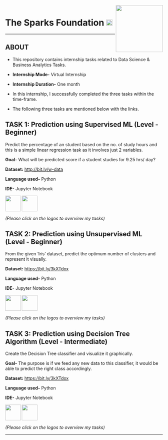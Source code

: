 <img src="https://thesparksfoundationsingapore.org/images/logo_small.png" align="right" width="150" height="150">

# The Sparks Foundation [<img src="https://upload.wikimedia.org/wikipedia/commons/thumb/5/53/Google_%22G%22_Logo.svg/1200px-Google_%22G%22_Logo.svg.png" width="20">](https://www.thesparksfoundationsingapore.org/)
-----
## ABOUT
- This repository contains internship tasks related to Data Science & Business Analytics Tasks.
- **Internship Mode-** Virtual Internship
- **Internship Duration-** One month

- In this internship, I successfully completed the three tasks within the time-frame.
- The following three tasks are mentioned below with the links.

## TASK 1: **Prediction using Supervised ML** (Level - Beginner)
Predict the percentage of an student based on the no. of study hours and this is a simple linear regression task as it involves just 2 variables.

**Goal-** What will be predicted score if a student studies for 9.25 hrs/ day?

**Dataset:** http://bit.ly/w-data

**Language used-** Python

**IDE-** Jupyter Notebook

[<img src="https://cdn4.iconfinder.com/data/icons/iconsimple-logotypes/512/github-512.png" align="left" width="50">](https://github.com/punamseal14/The-Sparks-Foundation-Tasks/blob/master/TSF_Task1.ipynb)
<img src="https://cdn.freelogovectors.net/wp-content/uploads/2020/01/linkedin-logo.png" align="center" width="50">

*(Please click on the logos to overview my tasks)*




## TASK 2: **Prediction using Unsupervised ML** (Level - Beginner)
From the given ‘Iris’ dataset, predict the optimum number of clusters and represent it visually. 

**Dataset:** https://bit.ly/3kXTdox

**Language used-** Python

**IDE-** Jupyter Notebook

[<img src="https://cdn4.iconfinder.com/data/icons/iconsimple-logotypes/512/github-512.png" align="left" width="50">](https://github.com/punamseal14/The-Sparks-Foundation-Tasks/blob/master/TSF_Task2.ipynb)
<img src="https://cdn.freelogovectors.net/wp-content/uploads/2020/01/linkedin-logo.png" align="center" width="50">

*(Please click on the logos to overview my tasks)*




## TASK 3: **Prediction using Decision Tree Algorithm** (Level - Intermediate)
Create the Decision Tree classifier and visualize it graphically. 

**Goal-** The purpose is if we feed any new data to this classifier, it would be able to predict the right class accordingly. 

**Dataset:** https://bit.ly/3kXTdox

**Language used-** Python

**IDE-** Jupyter Notebook

[<img src="https://cdn4.iconfinder.com/data/icons/iconsimple-logotypes/512/github-512.png" align="left" width="50">](https://github.com/punamseal14/The-Sparks-Foundation-Tasks/blob/master/TSF_Task3.ipynb)
<img src="https://cdn.freelogovectors.net/wp-content/uploads/2020/01/linkedin-logo.png" align="center" width="50">

*(Please click on the logos to overview my tasks)*

------
